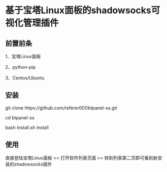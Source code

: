 # 基于宝塔Linux面板的shadowsocks可视化管理插件

<h2>前置前条</h2>
<p>1、宝塔Linux面板</p>
<p>2、python-pip</p>
<p>3、Centos/Ubuntu</p>

<h2>安装</h2>
<p>git clone https://github.com/referer001/btpanel-ss.git</p>
<p>cd btpanel-ss</p>
<p>bash install.sh install</p>

<h2>使用</h2>
<p>直接登陆宝塔Linux面板 >> 打开软件列表页面 >> 转到列表第二页即可看到新安装的shadowsocks插件</p>
